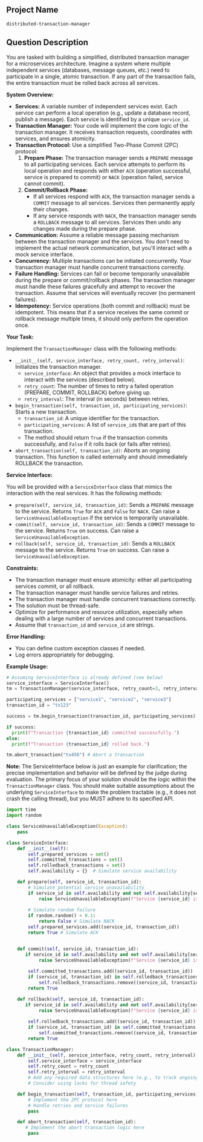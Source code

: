 ## Project Name

```
distributed-transaction-manager
```

## Question Description

You are tasked with building a simplified, distributed transaction manager for a microservices architecture. Imagine a system where multiple independent services (databases, message queues, etc.) need to participate in a single, atomic transaction. If any part of the transaction fails, the entire transaction must be rolled back across all services.

**System Overview:**

*   **Services:** A variable number of independent services exist. Each service can perform a local operation (e.g., update a database record, publish a message). Each service is identified by a unique `service_id`.
*   **Transaction Manager:** Your code will implement the core logic of the transaction manager. It receives transaction requests, coordinates with services, and ensures atomicity.
*   **Transaction Protocol:** Use a simplified Two-Phase Commit (2PC) protocol:
    1.  **Prepare Phase:** The transaction manager sends a `PREPARE` message to all participating services. Each service attempts to perform its local operation and responds with either `ACK` (operation successful, service is prepared to commit) or `NACK` (operation failed, service cannot commit).
    2.  **Commit/Rollback Phase:**
        *   If all services respond with `ACK`, the transaction manager sends a `COMMIT` message to all services. Services then permanently apply their changes.
        *   If any service responds with `NACK`, the transaction manager sends a `ROLLBACK` message to all services. Services then undo any changes made during the prepare phase.
*   **Communication:** Assume a reliable message passing mechanism between the transaction manager and the services. You don't need to implement the actual network communication, but you'll interact with a mock service interface.
*   **Concurrency:** Multiple transactions can be initiated concurrently. Your transaction manager must handle concurrent transactions correctly.
*   **Failure Handling:** Services can fail or become temporarily unavailable during the prepare or commit/rollback phases. The transaction manager must handle these failures gracefully and attempt to recover the transaction. Assume that services will eventually recover (no permanent failures).
*   **Idempotency:** Service operations (both commit and rollback) must be idempotent. This means that if a service receives the same commit or rollback message multiple times, it should only perform the operation once.

**Your Task:**

Implement the `TransactionManager` class with the following methods:

*   `__init__(self, service_interface, retry_count, retry_interval)`: Initializes the transaction manager.
    *   `service_interface`: An object that provides a mock interface to interact with the services (described below).
    *   `retry_count`: The number of times to retry a failed operation (PREPARE, COMMIT, ROLLBACK) before giving up.
    *   `retry_interval`: The interval (in seconds) between retries.
*   `begin_transaction(self, transaction_id, participating_services)`: Starts a new transaction.
    *   `transaction_id`: A unique identifier for the transaction.
    *   `participating_services`: A list of `service_id`s that are part of this transaction.
    *   The method should return `True` if the transaction commits successfully, and `False` if it rolls back (or fails after retries).
*   `abort_transaction(self, transaction_id)`: Aborts an ongoing transaction. This function is called externally and should immediately ROLLBACK the transaction.

**Service Interface:**

You will be provided with a `ServiceInterface` class that mimics the interaction with the real services. It has the following methods:

*   `prepare(self, service_id, transaction_id)`: Sends a `PREPARE` message to the service. Returns `True` for `ACK` and `False` for `NACK`. Can raise a `ServiceUnavailableException` if the service is temporarily unavailable.
*   `commit(self, service_id, transaction_id)`: Sends a `COMMIT` message to the service. Returns `True` on success. Can raise a `ServiceUnavailableException`.
*   `rollback(self, service_id, transaction_id)`: Sends a `ROLLBACK` message to the service. Returns `True` on success. Can raise a `ServiceUnavailableException`.

**Constraints:**

*   The transaction manager must ensure atomicity: either all participating services commit, or all rollback.
*   The transaction manager must handle service failures and retries.
*   The transaction manager must handle concurrent transactions correctly.
*   The solution must be thread-safe.
*   Optimize for performance and resource utilization, especially when dealing with a large number of services and concurrent transactions.
*   Assume that `transaction_id` and `service_id` are strings.

**Error Handling:**

*   You can define custom exception classes if needed.
*   Log errors appropriately for debugging.

**Example Usage:**

```python
# Assuming ServiceInterface is already defined (see below)
service_interface = ServiceInterface()
tm = TransactionManager(service_interface, retry_count=3, retry_interval=1)

participating_services = ["service1", "service2", "service3"]
transaction_id = "tx123"

success = tm.begin_transaction(transaction_id, participating_services)

if success:
  print(f"Transaction {transaction_id} committed successfully.")
else:
  print(f"Transaction {transaction_id} rolled back.")

tm.abort_transaction("tx456") # Abort a transaction
```

**Note:** The ServiceInterface below is just an example for clarification; the precise implementation and behavior will be defined by the judge during evaluation. The primary focus of your solution should be the logic within the `TransactionManager` class. You should make suitable assumptions about the underlying `ServiceInterface` to make the problem tractable (e.g., it does not crash the calling thread), but you MUST adhere to its specified API.

```python
import time
import random

class ServiceUnavailableException(Exception):
    pass

class ServiceInterface:
    def __init__(self):
        self.prepared_services = set()
        self.committed_transactions = set()
        self.rolledback_transactions = set()
        self.availability = {}  # Simulate service availability

    def prepare(self, service_id, transaction_id):
        # Simulate potential service unavailability
        if service_id in self.availability and not self.availability[service_id]:
            raise ServiceUnavailableException(f"Service {service_id} is temporarily unavailable.")
        
        # Simulate random failure
        if random.random() < 0.1:
            return False # Simulate NACK
        self.prepared_services.add((service_id, transaction_id))
        return True # Simulate ACK


    def commit(self, service_id, transaction_id):
       if service_id in self.availability and not self.availability[service_id]:
            raise ServiceUnavailableException(f"Service {service_id} is temporarily unavailable.")
        
        self.committed_transactions.add((service_id, transaction_id))
        if (service_id, transaction_id) in self.rolledback_transactions:
            self.rolledback_transactions.remove((service_id, transaction_id))
        return True

    def rollback(self, service_id, transaction_id):
       if service_id in self.availability and not self.availability[service_id]:
            raise ServiceUnavailableException(f"Service {service_id} is temporarily unavailable.")
        
        self.rolledback_transactions.add((service_id, transaction_id))
        if (service_id, transaction_id) in self.committed_transactions:
            self.committed_transactions.remove((service_id, transaction_id))
        return True

class TransactionManager:
    def __init__(self, service_interface, retry_count, retry_interval):
        self.service_interface = service_interface
        self.retry_count = retry_count
        self.retry_interval = retry_interval
        # Add any required data structures here (e.g., to track ongoing transactions)
        # Consider using locks for thread safety

    def begin_transaction(self, transaction_id, participating_services):
        # Implement the 2PC protocol here
        # Handle retries and service failures
        pass

    def abort_transaction(self, transaction_id):
       # Implement the abort transaction logic here
        pass
```
